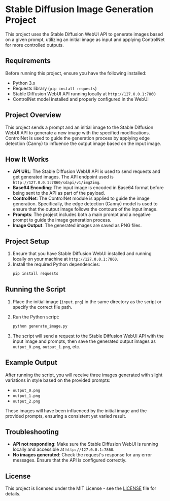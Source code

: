 # Stable Diffusion Image Generation Project

This project uses the Stable Diffusion WebUI API to generate images based on a given prompt, utilizing an initial image as input and applying ControlNet for more controlled outputs.

## Requirements

Before running this project, ensure you have the following installed:

- Python 3.x
- Requests library (`pip install requests`)
- Stable Diffusion WebUI API running locally at `http://127.0.0.1:7860`
- ControlNet model installed and properly configured in the WebUI

## Project Overview

This project sends a prompt and an initial image to the Stable Diffusion WebUI API to generate a new image with the specified modifications. ControlNet is used to guide the generation process by applying edge detection (Canny) to influence the output image based on the input image.

## How It Works

- **API URL**: The Stable Diffusion WebUI API is used to send requests and get generated images. The API endpoint used is `http://127.0.0.1:7860/sdapi/v1/img2img`.
- **Base64 Encoding**: The input image is encoded in Base64 format before being sent to the API as part of the payload.
- **ControlNet**: The ControlNet module is applied to guide the image generation. Specifically, the edge detection (Canny) model is used to ensure that the output image follows the contours of the input image.
- **Prompts**: The project includes both a main prompt and a negative prompt to guide the image generation process.
- **Image Output**: The generated images are saved as PNG files.

## Project Setup

1. Ensure that you have Stable Diffusion WebUI installed and running locally on your machine at `http://127.0.0.1:7860`.
2. Install the required Python dependencies:
    ```bash
    pip install requests
    ```

## Running the Script

1. Place the initial image (`input.png`) in the same directory as the script or specify the correct file path.
2. Run the Python script:
    ```bash
    python generate_image.py
    ```

3. The script will send a request to the Stable Diffusion WebUI API with the input image and prompts, then save the generated output images as `output_0.png`, `output_1.png`, etc.

## Example Output

After running the script, you will receive three images generated with slight variations in style based on the provided prompts:

- `output_0.png`
- `output_1.png`
- `output_2.png`

These images will have been influenced by the initial image and the provided prompts, ensuring a consistent yet varied result.

## Troubleshooting

- **API not responding**: Make sure the Stable Diffusion WebUI is running locally and accessible at `http://127.0.0.1:7860`.
- **No images generated**: Check the request's response for any error messages. Ensure that the API is configured correctly.

## License

This project is licensed under the MIT License - see the [LICENSE](LICENSE) file for details.
